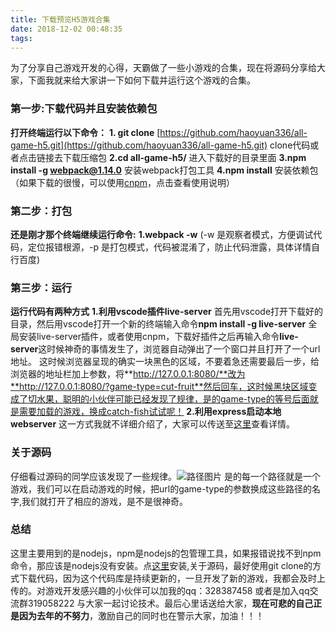 ```yaml
---
title: 下载预览H5游戏合集
date: 2018-12-02 00:48:35
tags:
---
```

为了分享自己游戏开发的心得，天霸做了一些小游戏的合集，现在将源码分享给大家，下面我就来给大家讲一下如何下载并运行这个游戏的合集。
### **第一步:下载代码并且安装依赖包**
**打开终端运行以下命令：**
   **1. git clone** [https://github.com/haoyuan336/all-game-h5.git](https://github.com/haoyuan336/all-game-h5.git)  clone代码或者点击链接去下载压缩包
   **2.cd all-game-h5/** 进入下载好的目录里面
   **3.npm install -g webpack@1.14.0** 安装webpack打包工具
   **4.npm install** 安装依赖包（如果下载的很慢，可以使用[cnpm](https://npm.taobao.org/)，点击查看使用说明）
### **第二步：打包**
**还是刚才那个终端继续运行命令:**
**1.webpack -w** (-w 是观察者模式，方便调试代码，定位报错根源，-p 是打包模式，代码被混淆了，防止代码泄露，具体详情自行百度)
### **第三步：运行**
**运行代码有两种方式**
**1.利用vscode插件live-server**
首先用vscode打开下载好的目录，然后用vscode打开一个新的终端输入命令**npm install -g live-server** 全局安装live-server插件，或者使用cnpm，下载好插件之后再输入命令**live-server**这时候神奇的事情发生了，浏览器自动弹出了一个窗口并且打开了一个url地址。
这时候浏览器呈现的确实一块黑色的区域，不要着急还需要最后一步，给浏览器的地址栏加上参数，将**http://127.0.0.1:8080/**改为**http://127.0.0.1:8080/?game-type=cut-fruit**然后回车，这时候黑块区域变成了切水果，聪明的小伙伴可能已经发现了规律，是的game-type的等号后面就是需要加载的游戏，换成catch-fish试试呢！
**2.利用express启动本地webserver**
    这一方式我就不详细介绍了，大家可以传送至[这里](/2018/12/02/如何快速的启动一个本地的web服务-nodejs-express/)查看详情。
### **关于源码**
仔细看过源码的同学应该发现了一些规律。![路径图片](/img/code-path.png)
是的每一个路径就是一个游戏，我们可以在启动游戏的时候，把url的game-type的参数换成这些路径的名字,我们就打开了相应的游戏，是不是很神奇。
### **总结**
这里主要用到的是nodejs，npm是nodejs的包管理工具，如果报错说找不到npm命令，那应该是nodejs没有安装。点[这里](https://nodejs.org/en/)安装,关于源码，最好使用git clone的方式下载代码，因为这个代码库是持续更新的，一旦开发了新的游戏，我都会及时上传的。对游戏开发感兴趣的小伙伴可以加我的qq：328387458 或者是加入qq交流群319058222 与大家一起讨论技术。最后心里话送给大家，**现在可悲的自己正是因为去年的不努力**，激励自己的同时也在警示大家，加油！！！